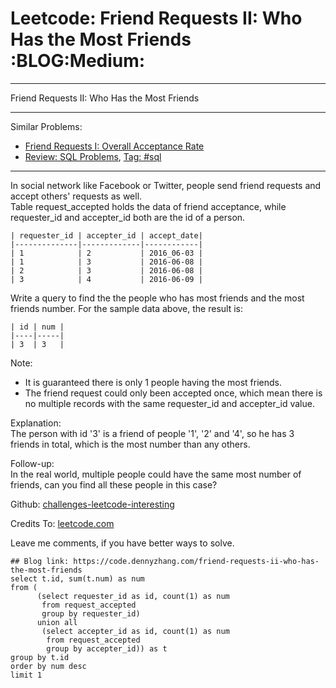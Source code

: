 # Leetcode: Friend Requests II: Who Has the Most Friends     :BLOG:Medium:


---

Friend Requests II: Who Has the Most Friends  

---

Similar Problems:  
-   [Friend Requests I: Overall Acceptance Rate](https://code.dennyzhang.com/friend-requests-i-overall-acceptance-rate)
-   [Review: SQL Problems](https://code.dennyzhang.com/review-sql), [Tag: #sql](https://code.dennyzhang.com/tag/sql)

---

In social network like Facebook or Twitter, people send friend requests and accept others' requests as well.  
Table request\_accepted holds the data of friend acceptance, while requester\_id and accepter\_id both are the id of a person.  

    | requester_id | accepter_id | accept_date|
    |--------------|-------------|------------|
    | 1            | 2           | 2016_06-03 |
    | 1            | 3           | 2016-06-08 |
    | 2            | 3           | 2016-06-08 |
    | 3            | 4           | 2016-06-09 |

Write a query to find the the people who has most friends and the most friends number. For the sample data above, the result is:  

    | id | num |
    |----|-----|
    | 3  | 3   |

Note:  
-   It is guaranteed there is only 1 people having the most friends.
-   The friend request could only been accepted once, which mean there is no multiple records with the same requester\_id and accepter\_id value.

Explanation:  
The person with id '3' is a friend of people '1', '2' and '4', so he has 3 friends in total, which is the most number than any others.  

Follow-up:  
In the real world, multiple people could have the same most number of friends, can you find all these people in this case?  

Github: [challenges-leetcode-interesting](https://github.com/DennyZhang/challenges-leetcode-interesting/tree/master/friend-requests-ii-who-has-the-most-friends)  

Credits To: [leetcode.com](https://leetcode.com/problems/friend-requests-ii-who-has-the-most-friends/description/)  

Leave me comments, if you have better ways to solve.  

    ## Blog link: https://code.dennyzhang.com/friend-requests-ii-who-has-the-most-friends
    select t.id, sum(t.num) as num
    from (
          (select requester_id as id, count(1) as num
           from request_accepted
           group by requester_id)
          union all
           (select accepter_id as id, count(1) as num
            from request_accepted
            group by accepter_id)) as t
    group by t.id
    order by num desc
    limit 1
